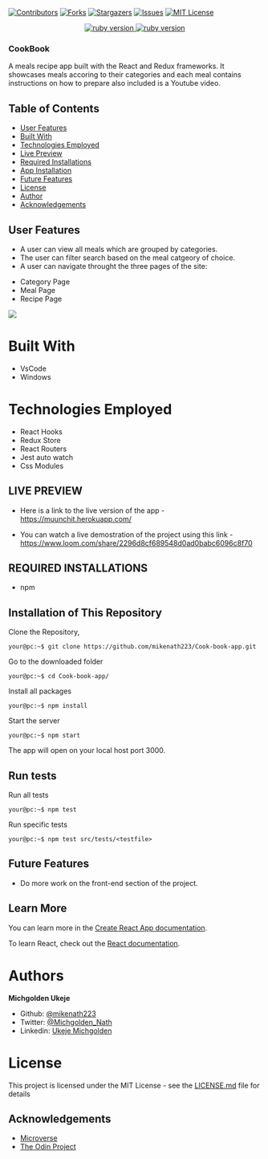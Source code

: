 [![Contributors][contributors-shield]][contributors-url]
[![Forks][forks-shield]][forks-url]
[![Stargazers][stars-shield]][stars-url]
[![Issues][issues-shield]][issues-url]
[![MIT License][license-shield]][license-url]

<p align="center">
  <a href="https://www.ruby-lang.org/en/">
    <img src="https://img.shields.io/badge/React-v16.3.1-brightgreen.svg" alt="ruby version">
    <img src="https://img.shields.io/badge/Redux-v4.0.5-brightgreen.svg" alt="ruby version">
  </a>
</p>

### CookBook

A meals recipe app built with the React and Redux frameworks. It showcases meals accoring to their categories and each meal contains instructions on how to prepare also included is a Youtube video.

## Table of Contents

- [User Features](#user-features)
- [Built With](#built-with)
- [Technologies Employed](#technologies-employed)
- [Live Preview](#live-preview)
- [Required Installations](#required-installations)
- [App Installation](#instalation)
- [Future Features](#future-features)
- [License](#license)
- [Author](#author)
- [Acknowledgements](#acknowledgements)

<!-- User features -->

## User Features

- A user can view all meals which are grouped by categories.
- The user can filter search based on the meal catgeory of choice.
- A user can navigate throught the three pages of the site:

* Category Page
* Meal Page
* Recipe Page

<img src="src/screenshot/munchit.gif"/>
<!-- BUILT WITH -->

# Built With

- VsCode
- Windows

<!-- TECHNOLOGIES EMPLOYED -->

# Technologies Employed

- React Hooks
- Redux Store
- React Routers
- Jest auto watch
- Css Modules

<!-- LIVE PREVIEW -->

## LIVE PREVIEW
* Here is a link to the live version of the app - https://muunchit.herokuapp.com/

* You can watch a live demostration of the project using this link - https://www.loom.com/share/2296d8cf689548d0ad0babc6096c8f70
<!-- REQUIRED INSTALLATION -->

## REQUIRED INSTALLATIONS

- npm

<!-- INSTALLATION -->

## Installation of This Repository

Clone the Repository,

```Shell
your@pc:~$ git clone https://github.com/mikenath223/Cook-book-app.git
```

Go to the downloaded folder

```Shell
your@pc:~$ cd Cook-book-app/
```

Install all packages

```Shell
your@pc:~$ npm install
```

Start the server

```Shell
your@pc:~$ npm start
```

The app will open on your local host port 3000.

<!-- run tests -->

## Run tests

Run all tests

```Shell
your@pc:~$ npm test
```

Run specific tests

```Shell
your@pc:~$ npm test src/tests/<testfile>
```

<!-- Future features -->

## Future Features

- Do more work on the front-end section of the project.

## Learn More

You can learn more in the [Create React App documentation](https://facebook.github.io/create-react-app/docs/getting-started).

To learn React, check out the [React documentation](https://reactjs.org/).

# Authors

**Michgolden Ukeje**

- Github: [@mikenath223](https://github.com/mikenath223)
- Twitter: [@Michgolden_Nath](https://twitter.com/MichgoldenU)
- Linkedin: [Ukeje Michgolden](https://https://www.linkedin.com/in/michgoldenukeje/)
  <br />

# License

This project is licensed under the MIT License - see the [LICENSE.md](LICENSE.md) file for details

<!-- ACKNOWLEDGEMENTS -->

## Acknowledgements

- [Microverse](https://www.microverse.org/)
- [The Odin Project](https://www.theodinproject.com/)

<!-- MARKDOWN LINKS & IMAGES -->
<!-- https://www.markdownguide.org/basic-syntax/#reference-style-links -->

[contributors-shield]: https://img.shields.io/github/contributors/mikenath223/Cook-book-app.svg?style=flat-square
[contributors-url]: https://github.com/mikenath223/Cook-book-app/graphs/contributors
[forks-shield]: https://img.shields.io/github/forks/mikenath223/Cook-book-app
[forks-url]: https://github.com/mikenath223/Cook-book-app/network/members
[stars-shield]: https://img.shields.io/github/stars/mikenath223/Cook-book-app
[stars-url]: https://github.com/mikenath223/Cook-book-app/stargazers
[issues-shield]: https://img.shields.io/github/issues/mikenath223/Cook-book-app
[issues-url]: https://github.com/mikenath223/Cook-book-app/issues
[license-shield]: https://img.shields.io/github/license/mikenath223/Cook-book-app
[license-url]: https://github.com/mikenath223/Cook-book-app/blob/master/LICENSE.txt
